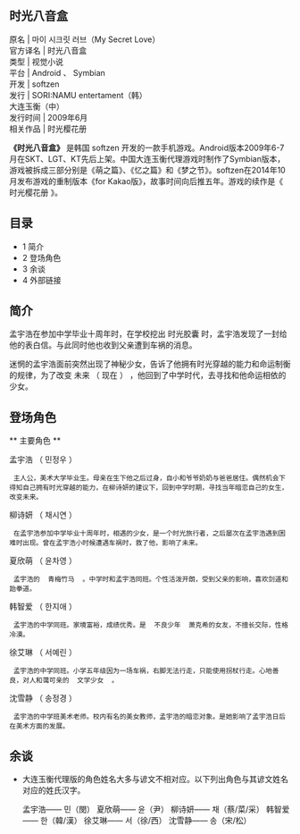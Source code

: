 时光八音盒  
---  
原名  |  마이 시크릿 러브（My Secret Love）   
官方译名  |  时光八音盒   
类型  |  视觉小说   
平台  |  Android  、  Symbian   
开发  |  softzen   
发行  |  SORI:NAMU entertament（韩）   
大连玉衡（中）  
发行时间  |  2009年6月   
相关作品  |  时光樱花册   
  
**《时光八音盒》** 是韩国  softzen
开发的一款手机游戏。Android版本2009年6-7月在SKT、LGT、KT先后上架。中国大连玉衡代理游戏时制作了Symbian版本，游戏被拆成三部分别是《萌之篇》、《忆之篇》和《梦之节》。softzen在2014年10月发布游戏的重制版本《for
Kakao版》，故事时间向后推五年。游戏的续作是《  时光樱花册  》。

  

##  目录

  * 1  简介 
  * 2  登场角色 
  * 3  余谈 
  * 4  外部链接 

##  简介

孟宇浩在参加中学毕业十周年时，在学校挖出  时光胶囊  时，孟宇浩发现了一封给他的表白信。与此同时他也收到父亲遭到车祸的消息。

迷惘的孟宇浩面前突然出现了神秘少女，告诉了他拥有时光穿越的能力和命运制衡的规律，为了改变  未来  （  现在  ）
，他回到了中学时代，去寻找和他命运相依的少女。

  

##  登场角色

** 主要角色  **

孟宇浩  （  민정우  ）

     主人公，美术大学毕业生。母亲在生下他之后过身，自小和爷爷奶奶与爸爸居住。偶然机会下得知自己拥有时光穿越的能力，在柳诗妍的建议下，回到中学时期，寻找当年暗恋自己的女生，改变未来。 

柳诗妍  （  채시연  ）

     在孟宇浩参加中学毕业十周年时，相遇的少女，是一个时光旅行者，之后屡次在孟宇浩遇到困难时出现。曾在孟宇浩小时候遭遇车祸时，救了他，影响了未来。 

夏欣萌  （  윤차영  ）

     孟宇浩的  青梅竹马  。中学时和孟宇浩同班。个性活泼开朗，受到父亲的影响，喜欢剑道和跆拳道。 

韩智爱  （  한지애  ）

     孟宇浩的中学同班。家境富裕，成绩优秀。是  不良少年  萧克希的女友，不擅长交际，性格冷漠。 

徐艾琳  （  서예린  ）

     孟宇浩的中学同班。小学五年级因为一场车祸，右脚无法行走，只能使用拐杖行走。心地善良，对人和蔼可亲的  文学少女  。 

沈雪静  （  송정경  ）

     孟宇浩的中学班美术老师。校内有名的美女教师，孟宇浩的暗恋对象。是她影响了孟宇浩日后在美术方面的发展。 

##  余谈

  * 大连玉衡代理版的角色姓名大多与谚文不相对应。以下列出角色与其谚文姓名对应的姓氏汉字。 

     孟宇浩——  민（閔） 
     夏欣萌——  윤（尹） 
     柳诗妍——  채（蔡/菜/采） 
     韩智爱——  한（韓/漢） 
     徐艾琳——  서（徐/西） 
     沈雪静——  송（宋/松） 